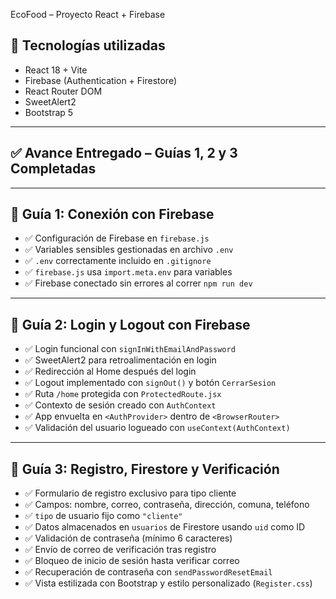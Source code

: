 EcoFood – Proyecto React + Firebase

## 🚀 Tecnologías utilizadas

- React 18 + Vite
- Firebase (Authentication + Firestore)
- React Router DOM
- SweetAlert2
- Bootstrap 5

---

## ✅ Avance Entregado – Guías 1, 2 y 3 Completadas

---

## 📘 Guía 1: Conexión con Firebase

- ✅ Configuración de Firebase en `firebase.js`
- ✅ Variables sensibles gestionadas en archivo `.env`
- ✅ `.env` correctamente incluido en `.gitignore`
- ✅ `firebase.js` usa `import.meta.env` para variables
- ✅ Firebase conectado sin errores al correr `npm run dev`

---

## 📘 Guía 2: Login y Logout con Firebase

- ✅ Login funcional con `signInWithEmailAndPassword`
- ✅ SweetAlert2 para retroalimentación en login
- ✅ Redirección al Home después del login
- ✅ Logout implementado con `signOut()` y botón `CerrarSesion`
- ✅ Ruta `/home` protegida con `ProtectedRoute.jsx`
- ✅ Contexto de sesión creado con `AuthContext`
- ✅ App envuelta en `<AuthProvider>` dentro de `<BrowserRouter>`
- ✅ Validación del usuario logueado con `useContext(AuthContext)`

---

## 📘 Guía 3: Registro, Firestore y Verificación

- ✅ Formulario de registro exclusivo para tipo cliente
- ✅ Campos: nombre, correo, contraseña, dirección, comuna, teléfono
- ✅ `tipo` de usuario fijo como `"cliente"`
- ✅ Datos almacenados en `usuarios` de Firestore usando `uid` como ID
- ✅ Validación de contraseña (mínimo 6 caracteres)
- ✅ Envío de correo de verificación tras registro
- ✅ Bloqueo de inicio de sesión hasta verificar correo
- ✅ Recuperación de contraseña con `sendPasswordResetEmail`
- ✅ Vista estilizada con Bootstrap y estilo personalizado (`Register.css`)

 
